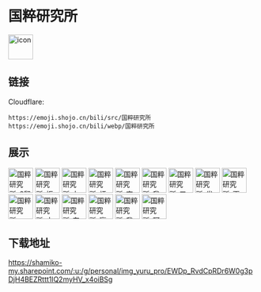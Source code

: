# 国粹研究所
<img src="https://emoji.shojo.cn/bili/src/国粹研究所/icon.png" width="50" height="50" alt="icon">

## 链接
Cloudflare:
```
https://emoji.shojo.cn/bili/src/国粹研究所
https://emoji.shojo.cn/bili/webp/国粹研究所
```
## 展示
<img src="https://emoji.shojo.cn/bili/src/国粹研究所/国粹研究所-6翻了.png" width="50" height="50" alt="国粹研究所-6翻了">
<img src="https://emoji.shojo.cn/bili/src/国粹研究所/国粹研究所-拒绝画饼.png" width="50" height="50" alt="国粹研究所-拒绝画饼">
<img src="https://emoji.shojo.cn/bili/src/国粹研究所/国粹研究所-七上八下.png" width="50" height="50" alt="国粹研究所-七上八下">
<img src="https://emoji.shojo.cn/bili/src/国粹研究所/国粹研究所-烦恼白白.png" width="50" height="50" alt="国粹研究所-烦恼白白">
<img src="https://emoji.shojo.cn/bili/src/国粹研究所/国粹研究所-南上加南.png" width="50" height="50" alt="国粹研究所-南上加南">
<img src="https://emoji.shojo.cn/bili/src/国粹研究所/国粹研究所-我的北北.png" width="50" height="50" alt="国粹研究所-我的北北">
<img src="https://emoji.shojo.cn/bili/src/国粹研究所/国粹研究所-三缺一.png" width="50" height="50" alt="国粹研究所-三缺一">
<img src="https://emoji.shojo.cn/bili/src/国粹研究所/国粹研究所-发财.png" width="50" height="50" alt="国粹研究所-发财">
<img src="https://emoji.shojo.cn/bili/src/国粹研究所/国粹研究所-画大饼.png" width="50" height="50" alt="国粹研究所-画大饼">
<img src="https://emoji.shojo.cn/bili/src/国粹研究所/国粹研究所-一路向前.png" width="50" height="50" alt="国粹研究所-一路向前">
<img src="https://emoji.shojo.cn/bili/src/国粹研究所/国粹研究所-中不中.png" width="50" height="50" alt="国粹研究所-中不中">
<img src="https://emoji.shojo.cn/bili/src/国粹研究所/国粹研究所-东倒西歪.png" width="50" height="50" alt="国粹研究所-东倒西歪">
<img src="https://emoji.shojo.cn/bili/src/国粹研究所/国粹研究所-赢三家.png" width="50" height="50" alt="国粹研究所-赢三家">
<img src="https://emoji.shojo.cn/bili/src/国粹研究所/国粹研究所-我中意你.png" width="50" height="50" alt="国粹研究所-我中意你">
<img src="https://emoji.shojo.cn/bili/src/国粹研究所/国粹研究所-阿西八.png" width="50" height="50" alt="国粹研究所-阿西八">

## 下载地址

https://shamiko-my.sharepoint.com/:u:/g/personal/img_yuru_pro/EWDp_RvdCpRDr6W0g3pDjH4BEZRttt1lQ2myHV_x4oiBSg